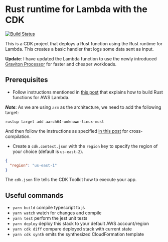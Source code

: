 # Rust runtime for Lambda with the CDK

[![Build Status](https://github.com/ryands17/rust-lambda/actions/workflows/main.yml/badge.svg)](https://github.com/ryands17/rust-lambda/actions/workflows/main.yml)

This is a CDK project that deploys a Rust function using the Rust runtime for Lambda. This creates a basic handler that logs some data sent as input.

**Update**: I have updated the Lambda function to use the newly introduced [Graviton Processor](https://aws.amazon.com/blogs/aws/aws-lambda-functions-powered-by-aws-graviton2-processor-run-your-functions-on-arm-and-get-up-to-34-better-price-performance/) for faster and cheaper workloads.

## Prerequisites

- Follow instructions mentioned in [this post](https://aws.amazon.com/blogs/opensource/rust-runtime-for-aws-lambda/) that explains how to build Rust functions for AWS Lambda.

**_Note_**: As we are using `arm` as the architecture, we need to add the following target:

```
rustup target add aarch64-unknown-linux-musl
```

And then follow the instructions as specified [in this post](https://john-millikin.com/notes-on-cross-compiling-rust) for cross-compilation.

- Create a `cdk.context.json` with the `region` key to specify the region of your choice (default is `us-east-2`).

```json
{
  "region": "us-east-1"
}
```

The `cdk.json` file tells the CDK Toolkit how to execute your app.

## Useful commands

- `yarn build` compile typescript to js
- `yarn watch` watch for changes and compile
- `yarn test` perform the jest unit tests
- `yarn deploy` deploy this stack to your default AWS account/region
- `yarn cdk diff` compare deployed stack with current state
- `yarn cdk synth` emits the synthesized CloudFormation template
